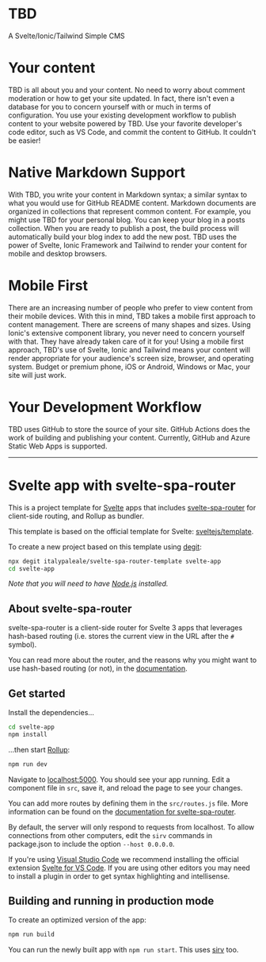 # TBD
 A Svelte/Ionic/Tailwind Simple CMS

# Your content

TBD is all about you and your content. No need to worry about comment moderation or how to get your site updated.
In fact, there isn't even a database for you to concern yourself with or much in terms of configuration. You use your
existing development workflow to publish content to your website powered by TBD. Use your favorite developer's code
editor, such as VS Code, and commit the content to GitHub. It couldn't be easier!

# Native Markdown Support

With TBD, you write your content in Markdown syntax; a similar syntax to what you would use for GitHub README content.
Markdown documents are organized in collections that represent common content. For example, you might use TBD for your
personal blog. You can keep your blog in a posts collection. When you are ready to publish a post, the build process
will automatically build your blog index to add the new post. TBD uses the power of Svelte, Ionic Framework and Tailwind
to render your content for mobile and desktop browsers.

# Mobile First

There are an increasing number of people who prefer to view content from their mobile devices. With this in mind, TBD
takes a mobile first approach to content management. There are screens of many shapes and sizes. Using Ionic's extensive component
library, you never need to concern yourself with that. They have already taken care of it for you! Using a mobile first
approach, TBD's use of Svelte, Ionic and Tailwind means your content will render appropriate for your audience's screen size,
browser, and operating system. Budget or premium phone, iOS or Android, Windows or Mac, your site will just work.

# Your Development Workflow

TBD uses GitHub to store the source of your site. GitHub Actions does the work of building and publishing your
content. Currently, GitHub and Azure Static Web Apps is supported.

---

# Svelte app with svelte-spa-router

This is a project template for [Svelte](https://svelte.dev) apps that includes [svelte-spa-router](https://github.com/italypaleale/svelte-spa-router) for client-side routing, and Rollup as bundler.

This template is based on the official template for Svelte: [sveltejs/template](https://github.com/sveltejs/template).

To create a new project based on this template using [degit](https://github.com/Rich-Harris/degit):

```bash
npx degit italypaleale/svelte-spa-router-template svelte-app
cd svelte-app
```

*Note that you will need to have [Node.js](https://nodejs.org) installed.*

## About svelte-spa-router

svelte-spa-router is a client-side router for Svelte 3 apps that leverages hash-based routing (i.e. stores the current view in the URL after the `#` symbol).

You can read more about the router, and the reasons why you might want to use hash-based routing (or not), in the [documentation](https://github.com/italypaleale/svelte-spa-router).

## Get started

Install the dependencies…

```bash
cd svelte-app
npm install
```

…then start [Rollup](https://rollupjs.org):

```bash
npm run dev
```

Navigate to [localhost:5000](http://localhost:5000). You should see your app running. Edit a component file in `src`, save it, and reload the page to see your changes.

You can add more routes by defining them in the `src/routes.js` file. More information can be found on the [documentation for svelte-spa-router](https://github.com/ItalyPaleAle/svelte-spa-router/blob/master/README.md).

By default, the server will only respond to requests from localhost. To allow connections from other computers, edit the `sirv` commands in package.json to include the option `--host 0.0.0.0`.

If you're using [Visual Studio Code](https://code.visualstudio.com/) we recommend installing the official extension [Svelte for VS Code](https://marketplace.visualstudio.com/items?itemName=svelte.svelte-vscode). If you are using other editors you may need to install a plugin in order to get syntax highlighting and intellisense.

## Building and running in production mode

To create an optimized version of the app:

```bash
npm run build
```

You can run the newly built app with `npm run start`. This uses [sirv](https://github.com/lukeed/sirv) too.